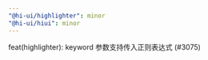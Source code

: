 ```yaml
---
"@hi-ui/highlighter": minor
"@hi-ui/hiui": minor
---
```


feat(highlighter): keyword 参数支持传入正则表达式 (#3075)
